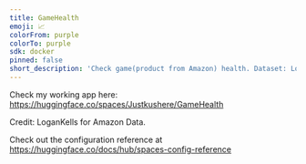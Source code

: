 ```yaml
---
title: GameHealth
emoji: 📈
colorFrom: purple
colorTo: purple
sdk: docker
pinned: false
short_description: 'Check game(product from Amazon) health. Dataset: LoganKells'
---
```


Check my working app here: https://huggingface.co/spaces/Justkushere/GameHealth

Credit: LoganKells for Amazon Data.

Check out the configuration reference at https://huggingface.co/docs/hub/spaces-config-reference
